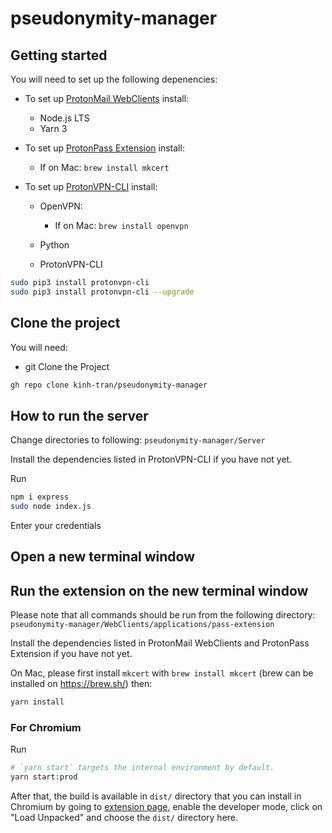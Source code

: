 # pseudonymity-manager

## Getting started
You will need to set up the following depenencies:
- To set up [ProtonMail WebClients](https://github.com/ProtonMail/WebClients/tree/main/) install:
  - Node.js LTS
  - Yarn 3

- To set up [ProtonPass Extension](https://github.com/ProtonMail/WebClients/tree/main/applications/pass-extension) install:
  - If on Mac: `brew install mkcert`

- To set up [ProtonVPN-CLI](https://github.com/Rafficer/linux-cli-community#protonvpn-cli) install:
  - OpenVPN:
    - If on Mac: `brew install openvpn`

  - Python

  - ProtonVPN-CLI
```bash
sudo pip3 install protonvpn-cli
sudo pip3 install protonvpn-cli --upgrade
```

## Clone the project
You will need:
- git
Clone the Project
```bash
gh repo clone kinh-tran/pseudonymity-manager
```

## How to run the server
Change directories to following: 
`pseudonymity-manager/Server`

Install the dependencies listed in ProtonVPN-CLI if you have not yet. 

Run

```bash
npm i express
sudo node index.js
```
Enter your credentials 

## Open a new terminal window


## Run the extension on the new terminal window

Please note that all commands should be run from the following directory: 
`pseudonymity-manager/WebClients/applications/pass-extension`

Install the dependencies listed in ProtonMail WebClients and ProtonPass Extension if you have not yet. 

On Mac, please first install `mkcert` with `brew install mkcert` (brew can be installed on https://brew.sh/) then:

```bash
yarn install
```

### For Chromium

Run

```bash
# `yarn start` targets the internal environment by default.
yarn start:prod
```

After that, the build is available in `dist/` directory that you can install in Chromium by going to [extension page](chrome://extensions/), enable the developer mode, click on "Load Unpacked" and choose the `dist/` directory here.
